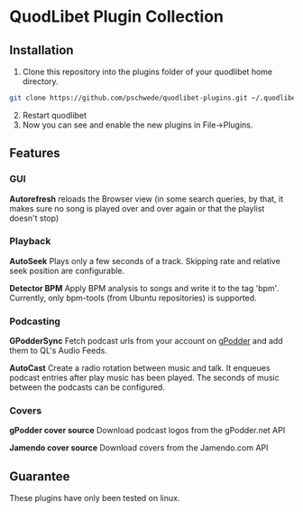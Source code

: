 # QuodLibet Plugin Collection

## Installation

1. Clone this repository into the plugins folder of your quodlibet home directory.

```bash
git clone https://github.com/pschwede/quodlibet-plugins.git ~/.quodlibet/plugins/
```

2. Restart quodlibet
3. Now you can see and enable the new plugins in File->Plugins.

## Features

### GUI

**Autorefresh** reloads the Browser view (in some search queries, by that, it
makes sure no song is played over and over again or that the playlist doesn't
stop)

### Playback

**AutoSeek** Plays only a few seconds of a track. Skipping rate and relative
seek position are configurable.

**Detector BPM** Apply BPM analysis to songs and write it to the tag 'bpm'.
Currently, only bpm-tools (from Ubuntu repositories) is supported.

### Podcasting

**GPodderSync** Fetch podcast urls from your account on
[gPodder](http://gpodder.net) and add them to QL's Audio Feeds.

**AutoCast** Create a radio rotation between music and talk.  It enqueues
podcast entries after play music has been played.  The seconds of music between
the podcasts can be configured.

### Covers

**gPodder cover source** Download podcast logos from the gPodder.net API

**Jamendo cover source** Download covers from the Jamendo.com API


## Guarantee

These plugins have only been tested on linux.
